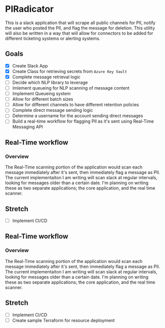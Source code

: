 # PIRadicator

This is a slack application that will scrape all public channels for PII, notify the user who posted the PII, and flag the message for deletion. This utility will also be written in a way that will allow for connectors to be added for different ticketing systems or alerting systems.  

## Goals

- [x] Create Slack App  
- [x] Create Class for retrieving secrets from `Azure Key Vault`
- [X] Complete message retrieval logic
- [ ] Decide which NLP library to leverage  
- [ ] Imlement queueing for NLP scanning of message content  
- [ ] Implement Queueing system  
- [ ] Allow for different batch sizes  
- [ ] Allow for different channels to have different retention policies
- [ ] Complete direct message sending logic
- [ ] Determine a username for the account sending direct messages  
- [ ] Build a real-time workflow for flagging PII as it's sent using Real-Time Messaging API

## Real-Time workflow  

### Overview  

The Real-Time scanning portion of the application would scan each message immediately after it's sent, then immediately flag a message as PII. The current implementaiton I am writing will scan slack at regular intervals, looking for messages older than a certain date. I'm planning on writing these as two separate applications; the core application, and the real time scanner.  

## Stretch  

- [ ] Implement CI/CD
## Real-Time workflow 

### Overview

The Real-Time scanning portion of the application would scan each message immediately after it's sent, then immediately flag a message as PII. The current implementaiton I am writing will scan slack at regular intervals, looking for messages older than a certain date. I'm planning on writing these as two separate applications; the core application, and the real time scanner. 

## Stretch 

- [ ] Implement CI/CD 
- [ ] Create sample Terraform for resource deployment
